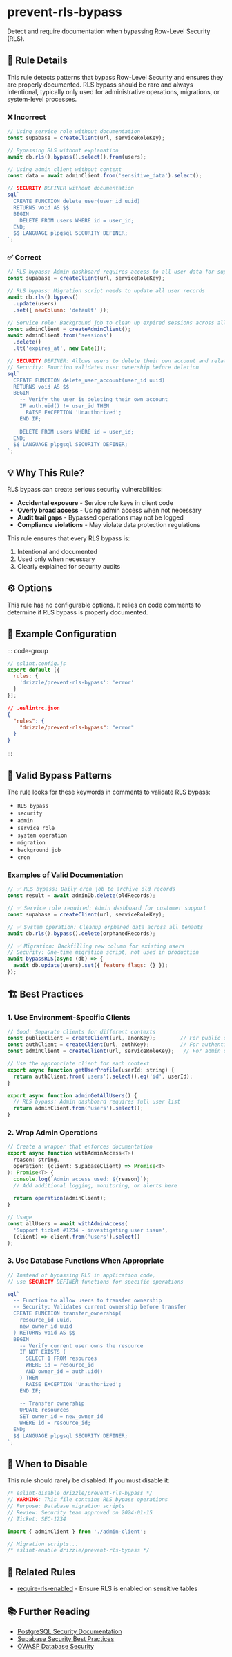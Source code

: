 # prevent-rls-bypass

Detect and require documentation when bypassing Row-Level Security (RLS).

## 📖 Rule Details

This rule detects patterns that bypass Row-Level Security and ensures they are properly documented. RLS bypass should be rare and always intentional, typically only used for administrative operations, migrations, or system-level processes.

### ❌ Incorrect

```js
// Using service role without documentation
const supabase = createClient(url, serviceRoleKey);

// Bypassing RLS without explanation
await db.rls().bypass().select().from(users);

// Using admin client without context
const data = await adminClient.from('sensitive_data').select();

// SECURITY DEFINER without documentation  
sql`
  CREATE FUNCTION delete_user(user_id uuid)
  RETURNS void AS $$
  BEGIN
    DELETE FROM users WHERE id = user_id;
  END;
  $$ LANGUAGE plpgsql SECURITY DEFINER;
`;
```

### ✅ Correct

```js
// RLS bypass: Admin dashboard requires access to all user data for support
const supabase = createClient(url, serviceRoleKey);

// RLS bypass: Migration script needs to update all user records
await db.rls().bypass()
  .update(users)
  .set({ newColumn: 'default' });

// Service role: Background job to clean up expired sessions across all users
const adminClient = createAdminClient();
await adminClient.from('sessions')
  .delete()
  .lt('expires_at', new Date());

// SECURITY DEFINER: Allows users to delete their own account and related data
// Security: Function validates user ownership before deletion
sql`
  CREATE FUNCTION delete_user_account(user_id uuid)
  RETURNS void AS $$
  BEGIN
    -- Verify the user is deleting their own account
    IF auth.uid() != user_id THEN
      RAISE EXCEPTION 'Unauthorized';
    END IF;
    
    DELETE FROM users WHERE id = user_id;
  END;
  $$ LANGUAGE plpgsql SECURITY DEFINER;
`;
```

## 💡 Why This Rule?

RLS bypass can create serious security vulnerabilities:

- **Accidental exposure** - Service role keys in client code
- **Overly broad access** - Using admin access when not necessary
- **Audit trail gaps** - Bypassed operations may not be logged
- **Compliance violations** - May violate data protection regulations

This rule ensures that every RLS bypass is:
1. Intentional and documented
2. Used only when necessary
3. Clearly explained for security audits

## ⚙️ Options

This rule has no configurable options. It relies on code comments to determine if RLS bypass is properly documented.

## 🔧 Example Configuration

::: code-group

```js [Flat Config]
// eslint.config.js
export default [{
  rules: {
    'drizzle/prevent-rls-bypass': 'error'
  }
}];
```

```json [Legacy Config]
// .eslintrc.json
{
  "rules": {
    "drizzle/prevent-rls-bypass": "error"
  }
}
```

:::

## 📝 Valid Bypass Patterns

The rule looks for these keywords in comments to validate RLS bypass:

- `RLS bypass`
- `security`
- `admin`
- `service role`
- `system operation`
- `migration`
- `background job`
- `cron`

### Examples of Valid Documentation

```js
// ✅ RLS bypass: Daily cron job to archive old records
const result = await adminDb.delete(oldRecords);

// ✅ Service role required: Admin dashboard for customer support
const supabase = createClient(url, serviceRoleKey);

// ✅ System operation: Cleanup orphaned data across all tenants  
await db.rls().bypass().delete(orphanedRecords);

// ✅ Migration: Backfilling new column for existing users
// Security: One-time migration script, not used in production
await bypassRLS(async (db) => {
  await db.update(users).set({ feature_flags: {} });
});
```

## 🏗️ Best Practices

### 1. Use Environment-Specific Clients

```js
// Good: Separate clients for different contexts
const publicClient = createClient(url, anonKey);        // For public operations
const authClient = createClient(url, authKey);          // For authenticated users
const adminClient = createClient(url, serviceRoleKey);   // For admin operations only

// Use the appropriate client for each context
export async function getUserProfile(userId: string) {
  return authClient.from('users').select().eq('id', userId);
}

export async function adminGetAllUsers() {
  // RLS bypass: Admin dashboard requires full user list
  return adminClient.from('users').select();
}
```

### 2. Wrap Admin Operations

```js
// Create a wrapper that enforces documentation
export async function withAdminAccess<T>(
  reason: string,
  operation: (client: SupabaseClient) => Promise<T>
): Promise<T> {
  console.log(`Admin access used: ${reason}`);
  // Add additional logging, monitoring, or alerts here
  
  return operation(adminClient);
}

// Usage
const allUsers = await withAdminAccess(
  'Support ticket #1234 - investigating user issue',
  (client) => client.from('users').select()
);
```

### 3. Use Database Functions When Appropriate

```js
// Instead of bypassing RLS in application code,
// use SECURITY DEFINER functions for specific operations

sql`
  -- Function to allow users to transfer ownership
  -- Security: Validates current ownership before transfer
  CREATE FUNCTION transfer_ownership(
    resource_id uuid,
    new_owner_id uuid
  ) RETURNS void AS $$
  BEGIN
    -- Verify current user owns the resource
    IF NOT EXISTS (
      SELECT 1 FROM resources 
      WHERE id = resource_id 
      AND owner_id = auth.uid()
    ) THEN
      RAISE EXCEPTION 'Unauthorized';
    END IF;
    
    -- Transfer ownership
    UPDATE resources 
    SET owner_id = new_owner_id 
    WHERE id = resource_id;
  END;
  $$ LANGUAGE plpgsql SECURITY DEFINER;
`;
```

## 🚫 When to Disable

This rule should rarely be disabled. If you must disable it:

```js
/* eslint-disable drizzle/prevent-rls-bypass */
// WARNING: This file contains RLS bypass operations
// Purpose: Database migration scripts
// Review: Security team approved on 2024-01-15
// Ticket: SEC-1234

import { adminClient } from './admin-client';

// Migration scripts...
/* eslint-enable drizzle/prevent-rls-bypass */
```

## 🔗 Related Rules

- [require-rls-enabled](/rules/require-rls-enabled) - Ensure RLS is enabled on sensitive tables

## 📚 Further Reading

- [PostgreSQL Security Documentation](https://www.postgresql.org/docs/current/sql-grant.html)
- [Supabase Security Best Practices](https://supabase.com/docs/guides/auth/row-level-security)
- [OWASP Database Security](https://owasp.org/www-project-database-security/)